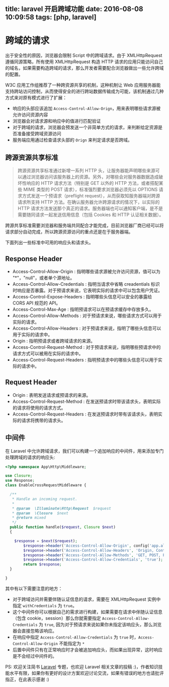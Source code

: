 title: laravel 开启跨域功能
date: 2016-08-08 10:09:58
tags: [php, laravel]
---

# 跨域的请求

出于安全性的原因，浏览器会限制 Script 中的跨域请求。由于 XMLHttpRequest 遵循同源策略，所有使用 XMLHttpRequest 构造 HTTP 请求的应用只能访问自己的域名，如果需要构造跨域的请求，那么开发者需要配合浏览器做出一些允许跨域的配置。

W3C 应用工作组推荐了一种跨资源共享的机制，这种机制让 Web 应用服务器能支持跨站访问控制，从而使得安全的进行跨站数据传输成为可能，该机制通过几种方式来对原有模式进行了扩展：
* 响应的头部应该追加 `Access-Control-Allow-Orign`，用来表明哪些请求源被允许访问资源内容
* 浏览器会对请求源和响应中的值进行匹配验证
* 对于跨域的请求，浏览器会预发送一个非简单方式的请求，来判断给定资源是否准备接受跨域资源访问
* 服务端应用通过检查请求头部的 `Orign` 来判定请求是否跨域。

## 跨源资源共享标准

> 跨源资源共享标准通过新增一系列 HTTP 头，让服务器能声明哪些来源可以通过浏览器访问该服务器上的资源。另外，对哪些会对服务器数据造成破坏性响应的 HTTP 请求方法（特别是 GET 以外的 HTTP 方法，或者搭配某些 MIME 类型的 POST 请求），标准强烈要求浏览器必须先以 OPTIONS 请求方式发送一个预请求（preflight request），从而获取知服务器端对跨源请求所支持 HTTP 方法。在确认服务器允许跨源请求的情况下，以实际的 HTTP 请求方法发送那个真正的请求。服务器端也可以通知客户端，是不是需要随同请求一起发送信用信息（包括 Cookies 和 HTTP 认证相关数据）。

跨源共享标准需要浏览器和服务端共同配合才能完成，目前浏览器厂商已经可以将请求部分自动完成，所以跨源资源访问的重点还是在于服务器端。

下面列出一些标准中可用的响应头和请求头。

## Response Header

* Access-Control-Allow-Origin      : 指明哪些请求源被允许访问资源，值可以为 "*"，"null"，或者单个源地址。
* Access-Control-Allow-Credentials : 指明当请求中省略 creadentials 标识时响应是否暴露。对于预请求来说，它表明实际的请求中可以包含用户凭证。
* Access-Control-Expose-Headers    : 指明哪些头信息可以安全的暴露给 CORS API 规范的 API。
* Access-Control-Max-Age           : 指明预请求可以在预请求缓存中存放多久。
* Access-Control-Allow-Methods     : 对于预请求来说，哪些请求方式可以用于实际的请求。
* Access-Control-Allow-Headers     : 对于预请求来说，指明了哪些头信息可以用于实际的请求中。
* Origin                           : 指明预请求或者跨域请求的来源。
* Access-Control-Request-Method    : 对于预请求来说，指明哪些预请求中的请求方式可以被用在实际的请求中。
* Access-Control-Request-Headers   : 指明预请求中的哪些头信息可以用于实际的请求中。

## Request Header

* Origin                         : 表明发送请求或预请求的来源。
* Access-Control-Request-Method  : 在发送预请求时带该请求头，表明实际的请求将使用的请求方式。
* Access-Control-Request-Headers : 在发送预请求时带有该请求头，表明实际的请求将携带的请求头。

## 中间件

在 Laravel 中允许跨域请求，我们可以构建一个追加响应的中间件，用来添加专门处理跨域的请求的响应头:

```php
<?php namespace App\Http\Middleware;

use Closure;
use Response;
class EnableCrossRequestMiddleware {

  /**
   * Handle an incoming request.
   *
   * @param  \Illuminate\Http\Request  $request
   * @param  \Closure  $next
   * @return mixed
   */
  public function handle($request, Closure $next)
  {

    $response = $next($request);
        $response->header('Access-Control-Allow-Origin', config('app.allow'));
        $response->header('Access-Control-Allow-Headers', 'Origin, Content-Type, Cookie, Accept');
        $response->header('Access-Control-Allow-Methods', 'GET, POST, PATCH, PUT, OPTIONS');
        $response->header('Access-Control-Allow-Credentials', 'true');
        return $response;
  }

}
```

其中有以下需要注意的地方：
* 对于跨域访问并需要伴随认证信息的请求，需要在 XMLHttpRequest 实例中指定 `withCredentials` 为 `true`。
* 这个中间件你可以根据自己的需求进行构建，如果需要在请求中伴随认证信息（包含 cookie，session）那么你就需要指定 `Access-Control-Allow-Credentials` 为 `true`, 因为对于预请求来说如果你未指定该响应头，那么浏览器会直接忽略该响应。
* 在响应中指定 `Access-Control-Allow-Credentials` 为 `true` 时，`Access-Control-Allow-Origin` 不能指定为 `*` 
* 后置中间件只有在正常响应时才会被追加响应头，而如果出现异常，这时响应是不会经过中间件的。

PS: 欢迎关注简书 [Laravel](http://www.jianshu.com/collection/3dff40fa5135) 专题，也欢迎 Laravel 相关文章的投稿 :)，作者知识技能水平有限，如果你有更好的设计方案欢迎讨论交流，如果有错误的地方也请批评指正，在此表示感谢 :)
